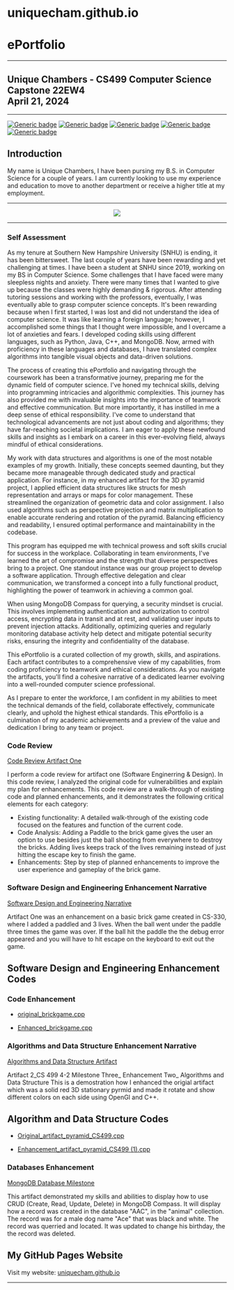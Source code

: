 # uniquecham.github.io

# ePortfolio

---

## Unique Chambers - CS499 Computer Science Capstone 22EW4<br>April 21, 2024

---

[![Generic badge](https://img.shields.io/badge/page_builder-GitHub_Pages-pink.svg)](https://pages.github.com/) [![Generic badge](https://img.shields.io/badge/language-Markdown_\|_HTML-cyan.svg)](https://www.markdownguide.org/) [![Generic badge](https://img.shields.io/badge/collaboration_tool-GitHub_Desktop-purple.svg)](https://desktop.github.com/) [![Generic badge](https://img.shields.io/badge/editor-Markdown_Monster-pink.svg)](https://markdownmonster.west-wind.com/) [![Generic badge](https://img.shields.io/badge/license-MIT-green.svg)](LICENSE)

## Introduction

My name is Unique Chambers, I have been pursing my B.S. in Computer Science for a couple of years. I am currently looking to use my experience and education to move to another department or receive a higher title at my employment.&nbsp;

---

<div style="text-align: center;">
    <a href="https://arsari.github.io/ePortfolio" title="ePortfolio Home Page"><img src="https://img.shields.io/badge/Home-ePortfolio-blue.svg?style=for-the-badge&logo=homeassistant" /></a>
</div>

---

### Self Assessment

As my tenure at Southern New Hampshire University (SNHU) is ending, it has been bittersweet. The last couple of years have been rewarding and yet challenging at times. I have been a student at SNHU since 2019, working on my BS in Computer Science. Some challenges that I have faced were many sleepless nights and anxiety. There were many times that I wanted to give up because the classes were highly demanding &amp; rigorous. After attending tutoring sessions and working with the professors, eventually, I was eventually able to grasp computer science concepts. It's been rewarding because when I first started, I was lost and did not understand the idea of computer science. It was like learning a foreign language; however, I accomplished some things that I thought were impossible, and I overcame a lot of anxieties and fears. I developed coding skills using different languages, such as Python, Java, C++, and MongoDB. Now, armed with proficiency in these languages and databases, I have translated complex algorithms into tangible visual objects and data-driven solutions.

The process of creating this ePortfolio and navigating through the coursework has been a transformative journey, preparing me for the dynamic field of computer science. I've honed my technical skills, delving into programming intricacies and algorithmic complexities. This journey has also provided me with invaluable insights into the importance of teamwork and effective communication. But more importantly, it has instilled in me a deep sense of ethical responsibility. I've come to understand that technological advancements are not just about coding and algorithms; they have far-reaching societal implications. I am eager to apply these newfound skills and insights as I embark on a career in this ever-evolving field, always mindful of ethical considerations.

My work with data structures and algorithms is one of the most notable examples of my growth. Initially, these concepts seemed daunting, but they became more manageable through dedicated study and practical application. For instance, in my enhanced artifact for the 3D pyramid project, I applied efficient data structures like structs for mesh representation and arrays or maps for color management. These streamlined the organization of geometric data and color assignment. I also used algorithms such as perspective projection and matrix multiplication to enable accurate rendering and rotation of the pyramid. Balancing efficiency and readability, I ensured optimal performance and maintainability in the codebase.

This program has equipped me with technical prowess and soft skills crucial for success in the workplace. Collaborating in team environments, I've learned the art of compromise and the strength that diverse perspectives bring to a project. One standout instance was our group project to develop a software application. Through effective delegation and clear communication, we transformed a concept into a fully functional product, highlighting the power of teamwork in achieving a common goal.

When using MongoDB Compass for querying, a security mindset is crucial. This involves implementing authentication and authorization to control access, encrypting data in transit and at rest, and validating user inputs to prevent injection attacks. Additionally, optimizing queries and regularly monitoring database activity help detect and mitigate potential security risks, ensuring the integrity and confidentiality of the database.

This ePortfolio is a curated collection of my growth, skills, and aspirations. Each artifact contributes to a comprehensive view of my capabilities, from coding proficiency to teamwork and ethical considerations. As you navigate the artifacts, you'll find a cohesive narrative of a dedicated learner evolving into a well-rounded computer science professional.

As I prepare to enter the workforce, I am confident in my abilities to meet the technical demands of the field, collaborate effectively, communicate clearly, and uphold the highest ethical standards. This ePortfolio is a culmination of my academic achievements and a preview of the value and dedication I bring to any team or project.

### Code Review

[Code Review Artifact One](https://youtu.be/aW5Z4jFfNMo "Brick Game Code Review Video")<br/>

I perform a code review for artifact one (Software Enginerring & Design). In this code review, I analyzed the original code for vulnerabilities and explain my plan for enhancements. This code review are a walk-through of existing code and planned enhancements, and it demonstrates the following critical elements for each category:

* Existing functionality: A detailed walk-through of the existing code focused on the features and function of the current code.
* Code Analysis: Adding a Paddle to the brick game gives the user an option to use besides just the ball shooting from everywhere to destroy the bricks. Adding lives keeps track of the lives remaining instead of just hitting the escape key to finish the game. 
* Enhancements: Step by step of planned enhancements to improve the user experience and gameplay of the brick game.

### Software Design and Engineering Enhancement Narrative

[Software Design and Engineering Narrative](ArtifactOne3-2MilestoneTwoCS499SoftwareandDesign.pdf)


Artifact One was an enhancement on a basic brick game created in CS-330, where I added a paddled and 3 lives. When the ball went under the paddle three times the game was over. If the ball hit the paddle the the debug error appeared and you will have to hit escape on the keyboard to exit out the game.

## Software Design and Engineering Enhancement Codes

### Code Enhancement

- [original_brickgame.cpp](https://uniquecham.github.io/Software%20Engineering%20and%20Design/Code%20Enhancement/original_brickgame.cpp)

- [Enhanced_brickgame.cpp](https://uniquecham.github.io/Software%20Engineering%20and%20Design/Code%20Enhancement/Enhanced_brickgame.cpp)


### Algorithms and Data Structure Enhancement Narrative

[Algorithms and Data Structure Artifact](Artifact2CS499AlgorithmsandDataStructure.pdf)

Artifact 2_CS 499 4-2 Milestone Three_ Enhancement Two_ Algorithms and Data Structure
This is a demostration how I enhanced the origial artifact which was a solid red 3D stationary pyrmid and made it rotate and show different colors on each side using OpenGl and C++. 

## Algorithm and Data Structure Codes

- [Original_artifact_pyramid_CS499.cpp](https://raw.githubusercontent.com/uniquecham/uniquecham.github.io/main/Algorithm%20and%20Data%20Structure/Original_artifact_pyramid_CS499.cpp)

- [Enhancement_artifact_pyramid_CS499 (1).cpp](https://raw.githubusercontent.com/uniquecham/uniquecham.github.io/main/Algorithm%20and%20Data%20Structure/Enhancement_artifact_pyramid_CS499%20(1).cpp)

	


### Databases Enhancement

[MongoDB Database Milestone](MongoDBDatabaseMilestoneCS499UniqueChambers.pdf)

This artifact demonstrated my skills and abilities to display how to use  CRUD (Create, Read, Update, Delete) in MongoDB Compass. It will display how a record was created in the database "AAC", in the "animal" collection. The record was for a male dog name "Ace" that was black and white. The record was querried and located. It was updated to change his birthday, the the record was deleted. 



## My GitHub Pages Website

Visit my website: [uniquecham.github.io](https://uniquecham.github.io)


---


